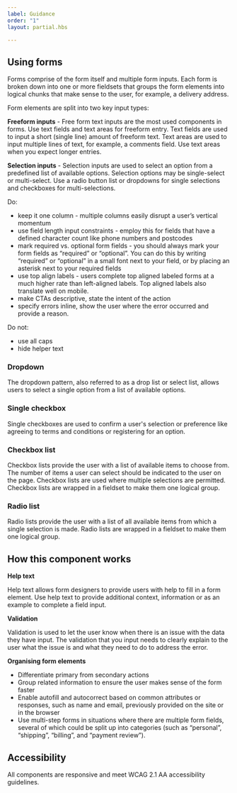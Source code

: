 ```yaml
---
label: Guidance
order: "1"
layout: partial.hbs

---
```

## Using forms

Forms comprise of the form itself and multiple form inputs. Each form is broken down into one or more fieldsets that groups the form elements into logical chunks that make sense to the user, for example, a delivery address.  
  
Form elements are split into two key input types:

**Freeform inputs** - Free form text inputs are the most used components in forms. Use text fields and text areas for freeform entry. Text fields are used to input a short (single line) amount of freeform text. Text areas are used to input multiple lines of text, for example, a comments field. Use text areas when you expect longer entries.

**Selection inputs** - Selection inputs are used to select an option from a predefined list of available options. Selection options may be single-select or multi-select. Use a radio button list or dropdowns for single selections and checkboxes for multi-selections.  
  
Do:

* keep it one column - multiple columns easily disrupt a user’s vertical momentum
* use field length input constraints - employ this for fields that have a defined character count like phone numbers and postcodes
* mark required vs. optional form fields - you should always mark your form fields as “required” or “optional”. You can do this by writing “required” or “optional” in a small font next to your field, or by placing an asterisk next to your required fields
* use top align labels - users complete top aligned labeled forms at a much higher rate than left-aligned labels. Top aligned labels also translate well on mobile.
* make CTAs descriptive, state the intent of the action
* specify errors inline, show the user where the error occurred and provide a reason.

Do not:

* use all caps
* hide helper text

### Dropdown

The dropdown pattern, also referred to as a drop list or select list, allows users to select a single option from a list of available options.

### Single checkbox

Single checkboxes are used to confirm a user's selection or preference like agreeing to terms and conditions or registering for an option.

### Checkbox list

Checkbox lists provide the user with a list of available items to choose from. The number of items a user can select should be indicated to the user on the page. Checkbox lists are used where multiple selections are permitted. Checkbox lists are wrapped in a fieldset to make them one logical group.

### Radio list

Radio lists provide the user with a list of all available items from which a single selection is made. Radio lists are wrapped in a fieldset to make them one logical group.

## How this component works

**Help text**

Help text allows form designers to provide users with help to fill in a form element. Use help text to provide additional context, information or as an example to complete a field input.

**Validation**

Validation is used to let the user know when there is an issue with the data they have input. The validation that you input needs to clearly explain to the user what the issue is and what they need to do to address the error.

**Organising form elements**

* Differentiate primary from secondary actions
* Group related information to ensure the user makes sense of the form faster
* Enable autofill and autocorrect based on common attributes or responses, such as name and email, previously provided on the site or in the browser
* Use multi-step forms in situations where there are multiple form fields, several of which could be split up into categories (such as “personal”, “shipping”, “billing”, and “payment review”).

## Accessibility

All components are responsive and meet WCAG 2.1 AA accessibility guidelines.